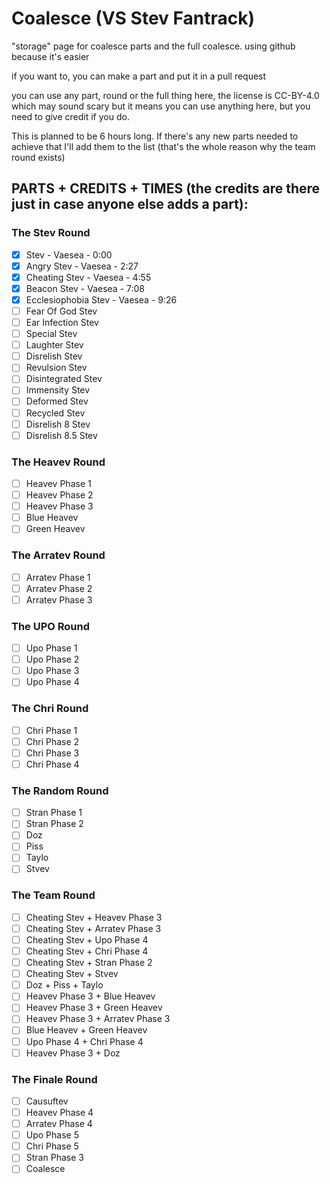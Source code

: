 # Coalesce (VS Stev Fantrack)
"storage" page for coalesce parts and the full coalesce. using github because it's easier

if you want to, you can make a part and put it in a pull request

you can use any part, round or the full thing here, the license is CC-BY-4.0 which may sound scary but it means you can use anything here, but you need to give credit if you do.

This is planned to be 6 hours long. If there's any new parts needed to achieve that I'll add them to the list (that's the whole reason why the team round exists)

## PARTS + CREDITS + TIMES (the credits are there just in case anyone else adds a part):

### The Stev Round
- [x] Stev - Vaesea - 0:00
- [x] Angry Stev - Vaesea - 2:27
- [x] Cheating Stev - Vaesea - 4:55
- [x] Beacon Stev - Vaesea - 7:08
- [x] Ecclesiophobia Stev - Vaesea - 9:26
- [ ] Fear Of God Stev
- [ ] Ear Infection Stev
- [ ] Special Stev
- [ ] Laughter Stev
- [ ] Disrelish Stev
- [ ] Revulsion Stev
- [ ] Disintegrated Stev
- [ ] Immensity Stev
- [ ] Deformed Stev
- [ ] Recycled Stev
- [ ] Disrelish 8 Stev
- [ ] Disrelish 8.5 Stev

### The Heavev Round
- [ ] Heavev Phase 1
- [ ] Heavev Phase 2
- [ ] Heavev Phase 3
- [ ] Blue Heavev
- [ ] Green Heavev

### The Arratev Round
- [ ] Arratev Phase 1
- [ ] Arratev Phase 2
- [ ] Arratev Phase 3

### The UPO Round
- [ ] Upo Phase 1
- [ ] Upo Phase 2
- [ ] Upo Phase 3
- [ ] Upo Phase 4

### The Chri Round
- [ ] Chri Phase 1
- [ ] Chri Phase 2
- [ ] Chri Phase 3
- [ ] Chri Phase 4

### The Random Round
- [ ] Stran Phase 1
- [ ] Stran Phase 2
- [ ] Doz
- [ ] Piss
- [ ] Taylo
- [ ] Stvev

### The Team Round
- [ ] Cheating Stev + Heavev Phase 3
- [ ] Cheating Stev + Arratev Phase 3
- [ ] Cheating Stev + Upo Phase 4
- [ ] Cheating Stev + Chri Phase 4
- [ ] Cheating Stev + Stran Phase 2
- [ ] Cheating Stev + Stvev
- [ ] Doz + Piss + Taylo
- [ ] Heavev Phase 3 + Blue Heavev
- [ ] Heavev Phase 3 + Green Heavev
- [ ] Heavev Phase 3 + Arratev Phase 3
- [ ] Blue Heavev + Green Heavev
- [ ] Upo Phase 4 + Chri Phase 4
- [ ] Heavev Phase 3 + Doz

### The Finale Round
- [ ] Causuftev
- [ ] Heavev Phase 4
- [ ] Arratev Phase 4
- [ ] Upo Phase 5
- [ ] Chri Phase 5
- [ ] Stran Phase 3
- [ ] Coalesce
